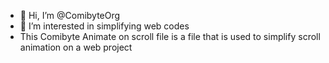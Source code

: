 - 👋 Hi, I’m @ComibyteOrg
- 👀 I’m interested in simplifying web codes
- This Comibyte Animate on scroll file is a file that is used to simplify scroll animation on a web project

<!---
ComibyteOrg/ComibyteOrg is a ✨ special ✨ repository because its `README.md` (this file) appears on your GitHub profile.
You can click the Preview link to take a look at your changes.
--->
